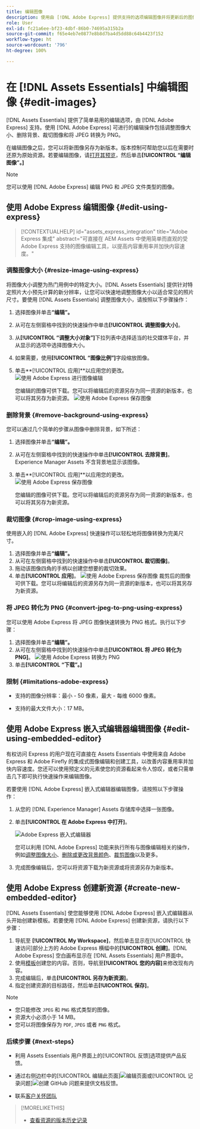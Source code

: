 ```yaml
---
title: 编辑图像
description: 使用由 [!DNL Adobe Express] 提供支持的选项编辑图像并将更新后的图像另存为版本。
role: User
exl-id: fc21a6ee-bf23-4dbf-86b0-74695a315b2a
source-git-commit: f65e4eb7e0877e8b8d7ba4d5dd88c64b4423f152
workflow-type: ht
source-wordcount: '796'
ht-degree: 100%

---
```


# 在 [!DNL Assets Essentials] 中编辑图像 {#edit-images}

[!DNL Assets Essentials] 提供了简单易用的编辑选项，由 [!DNL Adobe Express] 支持。使用 [!DNL Adobe Express] 可进行的编辑操作包括调整图像大小、删除背景、裁切图像和将 JPEG 转换为 PNG。

在编辑图像之后，您可以将新图像另存为新版本。版本控制可帮助您以后在需要时还原为原始资源。若要编辑图像，请[打开其预览](/help/using/navigate-view.md#preview-assets)，然后单击&#x200B;**[!UICONTROL “编辑图像”。]**

>[!NOTE]
>
>您可以使用 [!DNL Adobe Express] 编辑 PNG 和 JPEG 文件类型的图像。

<!--The editing actions that are available are Spot healing, Crop and straighten, Resize image, and Adjust image.-->

## 使用 Adobe Express 编辑图像 {#edit-using-express}

>[!CONTEXTUALHELP]
>id="assets_express_integration"
>title="Adobe Express 集成"
>abstract="可直接在 AEM Assets 中使用简单而直观的受 Adobe Express 支持的图像编辑工具，以提高内容重用率并加快内容速度。"

### 调整图像大小 {#resize-image-using-express}

将图像大小调整为热门用例中的特定大小。[!DNL Assets Essentials] 提供针对特定照片大小预先计算的新分辨率，让您可以快速地调整图像大小以适合常见的照片尺寸。要使用 [!DNL Assets Essentials] 调整图像大小，请按照以下步骤操作：

1. 选择图像并单击&#x200B;**“编辑”。**
2. 从可在左侧窗格中找到的快速操作中单击&#x200B;**[!UICONTROL 调整图像大小]**。
3. 从&#x200B;**[!UICONTROL “调整大小对象”]**&#x200B;下拉列表中选择适当的社交媒体平台，并从显示的选项中选择图像大小。
4. 如果需要，使用&#x200B;**[!UICONTROL “图像比例”]**&#x200B;字段缩放图像。
5. 单击&#x200B;**[!UICONTROL 应用]**以应用您的更改。
   ![使用 Adobe Express 进行图像编辑](/help/using/assets/adobe-express-resize-image.png)

   您编辑的图像可供下载。您可以将编辑后的资源另存为同一资源的新版本，也可以将其另存为新资源。
   ![使用 Adobe Express 保存图像](/help/using/assets/adobe-express-resize-save.png)

### 删除背景 {#remove-background-using-express}

您可以通过几个简单的步骤从图像中删除背景，如下所述：

1. 选择图像并单击&#x200B;**“编辑”。**
2. 从可在左侧窗格中找到的快速操作中单击&#x200B;**[!UICONTROL 去除背景]**。Experience Manager Assets 不含背景地显示该图像。
3. 单击&#x200B;**[!UICONTROL 应用]**以应用您的更改。
   ![使用 Adobe Express 保存图像](/help/using/assets/adobe-express-remove-background.png)

   您编辑的图像可供下载。您可以将编辑后的资源另存为同一资源的新版本，也可以将其另存为新资源。

### 裁切图像 {#crop-image-using-express}

使用嵌入的 [!DNL Adobe Express] 快速操作可以轻松地将图像转换为完美尺寸。

1. 选择图像并单击&#x200B;**“编辑”。**
2. 从可在左侧窗格中找到的快速操作中单击&#x200B;**[!UICONTROL 裁切图像]**。
3. 拖动该图像四角的手柄以创建您想要的裁切效果。
4. 单击&#x200B;**[!UICONTROL 应用]**。
   ![使用 Adobe Express 保存图像](/help/using/assets/adobe-express-crop-image.png)
裁剪后的图像可供下载。您可以将编辑后的资源另存为同一资源的新版本，也可以将其另存为新资源。

### 将 JPEG 转化为 PNG {#convert-jpeg-to-png-using-express}

您可以使用 Adobe Express 将 JPEG 图像快速转换为 PNG 格式。执行以下步骤：

1. 选择图像并单击&#x200B;**“编辑”。**
2. 从可在左侧窗格中找到的快速操作中单击&#x200B;**[!UICONTROL 将 JPEG 转化为 PNG]**。
   ![使用 Adobe Express 转换为 PNG](/help/using/assets/adobe-express-convert-image.png)
3. 单击&#x200B;**[!UICONTROL “下载”。]**

### 限制 {#limitations-adobe-express}

* 支持的图像分辨率：最小 - 50 像素，最大 - 每维 6000 像素。

* 支持的最大文件大小：17 MB。

## 使用 Adobe Express 嵌入式编辑器编辑图像 {#edit-using-embedded-editor}

有权访问 Express 的用户现在可直接在 Assets Essentials 中使用来自 Adobe Express 和 Adobe Firefly 的集成式图像编辑和创建工具，以改善内容重用率并加快内容速度。您还可以使用预定义的元素使您的资源看起来令人惊叹，或者只需单击几下即可执行快速操作来编辑图像。

若要使用 [!DNL Adobe Express] 嵌入式编辑器编辑图像，请按照以下步骤操作：

1. 从您的 [!DNL Experience Manager] Assets 存储库中选择一张图像。
1. 单击&#x200B;**[!UICONTROL 在 Adobe Express 中打开]**。

   ![Adobe Express 嵌入式编辑器](assets/embedded-editor.png)

   您可以利用 [!DNL Adobe Express] 功能来执行所有与图像编辑相关的操作，例如[调整图像大小](https://helpx.adobe.com/cn/express/using/resize-image.html)、[删除或更改背景颜色](https://helpx.adobe.com/cn/express/using/remove-background.html)、[裁剪图像](https://helpx.adobe.com/cn/express/using/crop-image.html)以及更多。

1. 完成图像编辑后，您可以将资源下载为新资源或将资源另存为新版本。

## 使用 Adobe Express 创建新资源 {#create-new-embedded-editor}

[!DNL Assets Essentials] 使您能够使用 [!DNL Adobe Express] 嵌入式编辑器从头开始创建新模板。若要使用 [!DNL Adobe Express] 创建新资源，请执行以下步骤：

1. 导航至 **[!UICONTROL My Workspace]**，然后单击显示在[!UICONTROL 快速访问]部分上方的 Adobe Express 横幅中的&#x200B;**[!UICONTROL 创建]**。[!DNL Adobe Express] 空白画布显示在 [!DNL Assets Essentials] 用户界面中。
1. 使用[模板](https://helpx.adobe.com/cn/express/using/work-with-templates.html)创建您的内容。否则，导航至&#x200B;**[!UICONTROL 您的内容]**&#x200B;来修改现有内容。
1. 完成编辑后，单击&#x200B;**[!UICONTROL 另存为新资源]**。
1. 指定创建资源的目标路径，然后单击&#x200B;**[!UICONTROL 保存]**。

>[!NOTE]
>
>* 您只能修改 `JPEG` 和 `PNG` 格式类型的图像。
>* 资源大小必须小于 14 MB。
>* 您可以将图像保存为 `PDF`, `JPEG` 或者 `PNG` 格式。

<!--
## Edit images using [!DNL Adobe Photoshop Express] {#edit-using-photoshop-express}

<!--
After editing an image, you can save the new image as a new version. Versioning helps you to revert to the original asset later, if needed. To edit an image, [open its preview](/help/using/navigate-view.md#preview-assets) and click **[!UICONTROL Edit Image]** ![edit icon](assets/do-not-localize/edit-icon.png) from the rail on the right.

![Options to edit an image](assets/edit-image2.png)

*Figure: The options to edit images are powered by [!DNL Adobe Photoshop Express].*
-->
<!--
### Spot heal images {#spot-heal-images-using-photoshop-express}

If there are minor spots or small objects on an image, you can edit and remove the spots using the spot healing feature provided by Adobe Photoshop.

The brush samples the retouched area and makes the repaired pixels blend seamlessly into the rest of the image. Use a brush size that is only slightly larger than the spot you want to fix.

![Spot healing edit option](assets/edit-spot-healing.png)

<!-- 
TBD: See if we should give backlinks to PS docs for these concepts.
For more information about how Spot Healing works in Photoshop, see [retouching and repairing photos](https://helpx.adobe.com/photoshop/using/retouching-repairing-images.html). 
-->
<!--
### Crop and straighten images {#crop-straighten-images-using-photoshop-express}

Using the crop and straighten option that you can do basic cropping, rotate image, flip it horizontally or vertically, and crop it to dimensions suitable for popular social media websites.

To save your edits, click **[!UICONTROL Crop Image]**. After editing, you can save the new image as a version.

![Option to crop and straighten](assets/edit-crop-straighten.png)

Many default options let you crop your image to the best proportions that fit various social media profiles and posts.

### Resize image {#resize-image-using-photoshop-express}

You can view the common photo sizes in centimeters or inches to know the dimensions. By default, the resizing method retains the aspect ratio. To manually override the aspect ratio, click ![](assets/do-not-localize/lock-closed-icon.png).

Enter the dimensions and click **[!UICONTROL Resize Image]** to resize the image. Before you save the changes as a version, you can either undo all the changes done before saving by clicking [!UICONTROL Undo] or you can change the specific step in the editing process by clicking [!UICONTROL Revert].

![Options when resizing an image](assets/resize-image.png)

### Adjust image {#adjust-image-using-photoshop-express}

[!DNL Assets Essentials] lets you adjust the color, tone, contrast, and more, with just a few clicks. Click **[!UICONTROL Adjust image]** in the edit window. The following options are available in the right sidebar:

* **Popular**: [!UICONTROL High Contrast & Detail], [!UICONTROL Desaturated Contrast], [!UICONTROL Aged Photo], [!UICONTROL B&W Soft], and [!UICONTROL B&W Sepia Tone].
* **Color**: [!UICONTROL Natural], [!UICONTROL Bright], [!UICONTROL High Contrast], [!UICONTROL High Contrast & Detail], [!UICONTROL Vivid], and [!UICONTROL Matte].
* **Creative**: [!UICONTROL Desaturated Contrast], [!UICONTROL Cool Light], [!UICONTROL Turquoise & Red], [!UICONTROL Soft Mist], [!UICONTROL Vintage Instant], [!UICONTROL Warm Contrast], [!UICONTROL Flat & Green], [!UICONTROL Red Lift Matte], [!UICONTROL Warm Shadows], and [!UICONTROL Aged Photo].
* **B&W**: [!UICONTROL B&W Landscape], [!UICONTROL B&W High Contrast], [!UICONTROL B&W Punch], [!UICONTROL B&W Low Contrast], [!UICONTROL B&W Flat], [!UICONTROL B&W Soft], [!UICONTROL B&W Infrared], [!UICONTROL B&W Selenium Tone], [!UICONTROL B&W Sepia Tone], and [!UICONTROL B&W Split Tone].
* **Vignetting**: [!UICONTROL None], [!UICONTROL Light], [!UICONTROL Medium], and [!UICONTROL Heavy].

![Adjust image by editing](assets/adjust-image.png)

<!--
TBD: Insert a video of the available social media options.
-->

### 后续步骤 {#next-steps}

* 利用 Assets Essentials 用户界面上的[!UICONTROL 反馈]选项提供产品反馈。

* 通过右侧边栏中的[!UICONTROL 编辑此页面]![编辑页面](assets/do-not-localize/edit-page.png)或[!UICONTROL 记录问题]![创建 GitHub 问题](assets/do-not-localize/github-issue.png)来提供文档反馈。

* 联系[客户关怀团队](https://experienceleague.adobe.com/?support-solution=General#support)

>[!MORELIKETHIS]
>
>* [查看资源的版本历史记录](/help/using/navigate-view.md)
